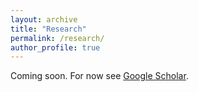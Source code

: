 ```yaml
---
layout: archive
title: "Research"
permalink: /research/
author_profile: true
---
```



Coming soon. For now see [Google Scholar](https://scholar.google.com/citations?user=dQArh0wAAAAJ&hl=de&authuser=1).
